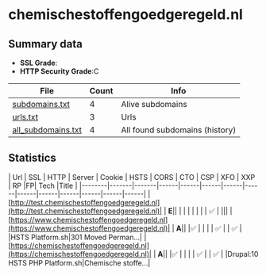 

# chemischestoffengoedgeregeld.nl
## Summary data


 - **SSL Grade**:
 - **HTTP Security Grade**:C


| File       | Count | Info |
|------------|-------|------|
|[subdomains.txt](/data/chemischestoffengoedgeregeld.nl/subdomains.txt)|4|Alive subdomains|
|[urls.txt](/data/chemischestoffengoedgeregeld.nl/urls.txt)|3|Urls|
|[all_subdomains.txt](/data/chemischestoffengoedgeregeld.nl/all_subdomains.txt)|4|All found subdomains (history)|


## Statistics


| Url | SSL | HTTP | Server | Cookie | HSTS | CORS | CTO | CSP | XFO | XXP | RP |FP| Tech |Title |
|--------|-------|-------|------|------|------|------|------|------|------|------|------|------|------|
|[http://test.chemischestoffengoedgeregeld.nl](http://test.chemischestoffengoedgeregeld.nl)| | **E**|| | | | | | | | :white_check_mark: | |||
|[https://www.chemischestoffengoedgeregeld.nl](https://www.chemischestoffengoedgeregeld.nl)| | **A**|| |:white_check_mark: | | | | :white_check_mark: | | :white_check_mark: | |HSTS Platform.sh|301 Moved Perman...|
|[https://chemischestoffengoedgeregeld.nl](https://chemischestoffengoedgeregeld.nl)| | **A**|| |:white_check_mark: | | | | :white_check_mark: | | :white_check_mark: | |Drupal:10 HSTS PHP Platform.sh|Chemische stoffe...|